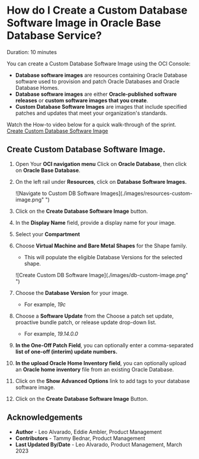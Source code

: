 
# How do I Create a Custom Database Software Image in Oracle Base Database Service?
Duration: 10 minutes

You can create a Custom Database Software Image using the OCI Console:
 
  * **Database software images** are resources containing Oracle Database software used to provision and patch Oracle Databases and Oracle Database Homes.
  * **Database software images** are either **Oracle-published software releases** or **custom software images that you create**.
  * **Custom Database Software Images** are images that include specified patches and updates that meet your organization's standards.

Watch the How-to video below for a quick walk-through of the sprint.
[Create Custom Database Software Image](youtube:56fMYOu9SQw)



## Create Custom Database Software Image.

1. Open Your **OCI navigation menu** Click on **Oracle Database**, then click on **Oracle Base Database**.

2. On the left rail under **Resources**, click on **Database Software Images.**

    ![Navigate to Custom DB Software Images](./images/resources-custom-image.png" ")

3. Click on the **Create Database Software Image** button.

4. In the **Display Name** field, provide a display name for your image.

5. Select your **Compartment**

6. Choose **Virtual Machine and Bare Metal Shapes** for the Shape family.

    * This will populate the eligible Database Versions for the selected shape.

    ![Create Custom DB Software Image](./images/db-custom-image.png" ")

7. Choose the **Database Version** for your image.

    * For example, *19c*

8. Choose a **Software Update** from the Choose a patch set update, proactive bundle patch, or release update drop-down list.

    * For example, *19.14.0.0*

9. **In the One-Off Patch Field**, you can optionally enter a comma-separated **list of one-off (interim) update numbers.**

10. **In the upload Oracle Home Inventory field**, you can optionally upload an **Oracle home inventory** file from an existing Oracle Database.

11. Click on the **Show Advanced Options** link to add tags to your database software image.

12. Click on the **Create Database Software Image** Button.


## Acknowledgements
* **Author** - Leo Alvarado, Eddie Ambler, Product Management
* **Contributors** -  Tammy Bednar, Product Management
* **Last Updated By/Date** - Leo Alvarado, Product Management, March 2023
